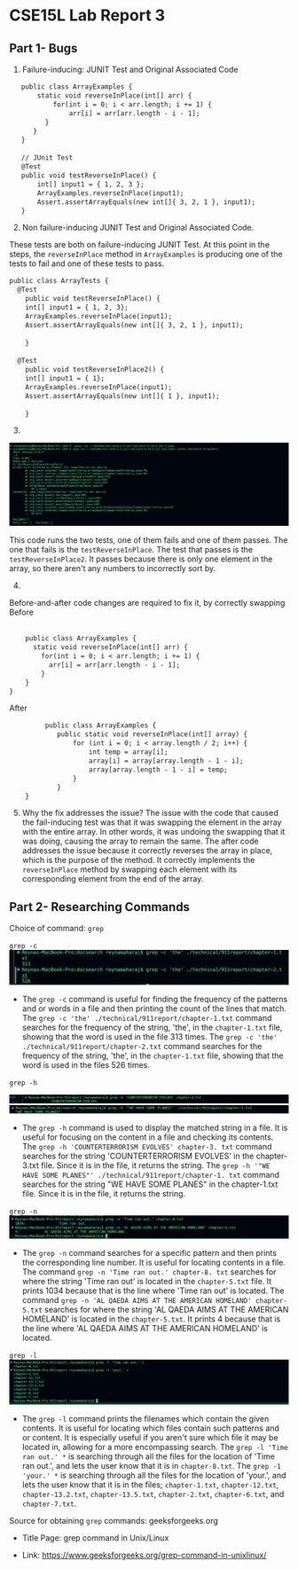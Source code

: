 # CSE15L Lab Report 3
## Part 1- Bugs



1. Failure-inducing: JUNIT Test and Original Associated Code
   
~~~
   public class ArrayExamples {
       static void reverseInPlace(int[] arr) {
           for(int i = 0; i < arr.length; i += 1) {
               arr[i] = arr[arr.length - i - 1];
         }
      }
   }

   // JUnit Test
   @Test 
   public void testReverseInPlace() {
       int[] input1 = { 1, 2, 3 };
       ArrayExamples.reverseInPlace(input1);
       Assert.assertArrayEquals(new int[]{ 3, 2, 1 }, input1);
   }
~~~



2. Non failure-inducing JUNIT Test and Original Associated Code.

These tests are both on failure-inducing JUNIT Test. At this point in the steps, the `reverseInPlace` method in `ArrayExamples` is producing one of the tests to fail and one of these tests to pass.
~~~
public class ArrayTests {
  @Test
	public void testReverseInPlace() {
    int[] input1 = { 1, 2, 3};
    ArrayExamples.reverseInPlace(input1);
    Assert.assertArrayEquals(new int[]{ 3, 2, 1 }, input1);

	}

  @Test
	public void testReverseInPlace2() {
    int[] input1 = { 1};
    ArrayExamples.reverseInPlace(input1);
    Assert.assertArrayEquals(new int[]{ 1 }, input1);

	}
~~~


3.
![Image](onefailonepass.jpg)





This code runs the two tests, one of them fails and one of them passes. The one that fails is the `testReverseInPlace`. The test that passes is the `testReverseInPlace2`. It passes because there is only one element in the array, so there aren't any numbers to incorrectly sort by. 


4.
Before-and-after code changes are required to fix it, by correctly swapping
 Before

~~~

    public class ArrayExamples {
      static void reverseInPlace(int[] arr) {
        for(int i = 0; i < arr.length; i += 1) {
          arr[i] = arr[arr.length - i - 1];
        }
    }
}
~~~



After
~~~
         public class ArrayExamples {
            public static void reverseInPlace(int[] array) {
                for (int i = 0; i < array.length / 2; i++) {
                    int temp = array[i];
                    array[i] = array[array.length - 1 - i];
                    array[array.length - 1 - i] = temp;
                }
            }
    }
~~~





5. Why the fix addresses the issue?
The issue with the code that caused the fail-inducing test was that it was swapping the element in the array with the entire array. In other words, it was undoing the swapping that it was doing, causing the array to remain the same. The after code addresses the issue because it correctly reverses the array in place, which is the purpose of the method. It correctly implements the `reverseInPlace` method by swapping each element with its corresponding element from the end of the array. 










## Part 2- Researching Commands 
Choice of command: `grep` 


`grep -c`
![Image](thegrep.jpg)

- The `grep -c` command is useful for finding the frequency of the patterns and or words in a file and then printing the count of the lines that match. The `grep -c 'the' ./technical/911report/chapter-1.txt` command searches for the frequency of the string, 'the', in the `chapter-1.txt` file, showing that the word is used in the file 313 times. The `grep -c 'the' ./technical/911report/chapter-2.txt` command searches for the frequency of the string, 'the', in the `chapter-1.txt` file, showing that the word is used in the files 526 times. 





`grep -h` 

![Image](yasqueen.jpg)
![Image](yasqueen2.jpg)

- The `grep -h`  command is used to display the matched string in a file. It is useful for focusing on the content in a file and checking its contents. The `grep -h 'COUNTERTERRORISM EVOLVES' chapter-3. txt` command searches for the string 'COUNTERTERRORISM EVOLVES' in the chapter-3.txt file. Since it is in the file, it returns the string. The `grep -h '"WE HAVE SOME PLANES"' ./technical/911report/chapter-1. txt` command searches for the string "WE HAVE SOME PLANES" in the chapter-1.txt file. Since it is in the file, it returns the string.

  
`grep -n`
![Image](alqaeda.jpg)
- The `grep -n` command searches for a specific pattern and then prints the corresponding line number. It is useful for locating contents in a file. The command `grep -n 'Time ran out.' chapter-8. txt` searches for where the string 'Time ran out' is located in the `chapter-5.txt` file. It prints 1034 because that is the line where 'Time ran out' is located. The command `grep -n 'AL QAEDA AIMS AT THE AMERICAN HOMELAND' chapter-5.txt` searches for where the string 'AL QAEDA AIMS AT THE AMERICAN HOMELAND' is located in the `chapter-5.txt`. It prints 4 because that is the line where 'AL QAEDA AIMS AT THE AMERICAN HOMELAND' is located.

`grep -l`
![Image](sunshine.jpg)
- The `grep -l` command prints the filenames which contain the given contents. It is useful for locating which files contain such patterns and or content. It is especially useful if you aren't sure which file it may be located in, allowing for a more encompassing search. 
The `grep -l 'Time ran out.' *` is searching through all the files for the location of 'Time ran out.', and lets the user know that it is in `chapter-8.txt`. The `grep -1 'your.' *` is searching through all the files for the location of 'your.', and lets the user know that it is in the files; `chapter-1.txt`, `chapter-12.txt`,  `chapter-13.2.txt`, `chapter-13.5.txt`, `chapter-2.txt`, `chapter-6.txt`, and `chapter-7.txt`.

Source for obtaining `grep` commands: geeksforgeeks.org

- Title Page: grep command in Unix/Linux
 
- Link: https://www.geeksforgeeks.org/grep-command-in-unixlinux/
